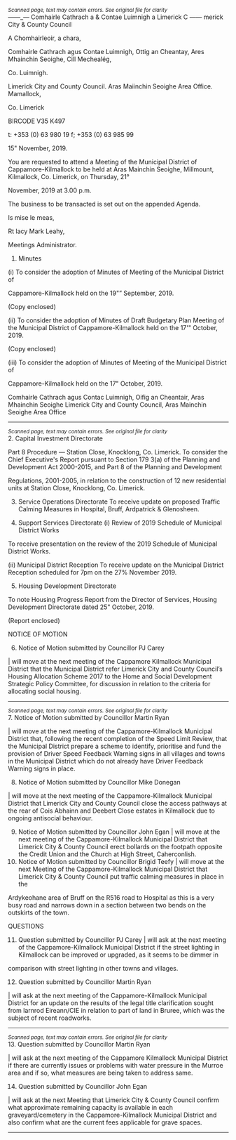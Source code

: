 *<small>Scanned page, text may contain errors. See original file for clarity</small>*  
——_— Comhairle Cathrach
a & Contae Luimnigh
a Limerick C
—— merick City
& County Council

A Chomhairleoir, a chara,

Comhairle Cathrach agus Contae Luimnigh,
Ottig an Cheantay, Ares Mhainchin Seoighe,
Cill Mechealég,

Co. Luimnigh.

Limerick City and County Council.
Aras Maiinchin Seoighe Area Office.
Mamallock,

Co. Limerick

BIRCODE V35 K497

t: +353 (0) 63 980 19
f; +353 (0) 63 985 99

15" November, 2019.

You are requested to attend a Meeting of the Municipal District of Cappamore-Kilmallock to be
held at Aras Mainchin Seoighe, Millmount, Kilmallock, Co. Limerick, on Thursday, 21°

November, 2019 at 3.00 p.m.

The business to be transacted is set out on the appended Agenda.

Is mise le meas,

Rt lacy
Mark Leahy,

Meetings Administrator.

1. Minutes

(i) To consider the adoption of Minutes of Meeting of the Municipal District of

Cappamore-Kilmallock held on the 19"” September, 2019.

(Copy enclosed)

(ii) To consider the adoption of Minutes of Draft Budgetary Plan Meeting of the
Municipal District of Cappamore-Kilmallock held on the 17'" October, 2019.

(Copy enclosed)

(iii) To consider the adoption of Minutes of Meeting of the Municipal District of

Cappamore-Kilmallock held on the 17" October, 2019.

Comhairle Cathrach agus Contac Luimnigh, Oifig an Cheantair, Aras Mhainchin Seoighe
Limerick City and County Council, Aras Mainchin Seoighe Area Office

---
*<small>Scanned page, text may contain errors. See original file for clarity</small>*  
2. Capital Investment Directorate

Part 8 Procedure — Station Close, Knocklong, Co. Limerick.
To consider the Chief Executive's Report pursuant to Section 179 3(a) of the Planning
and Development Act 2000-2015, and Part 8 of the Planning and Development

Regulations, 2001-2005, in relation to the construction of 12 new residential units at
Station Close, Knocklong, Co. Limerick.

3. Service Operations Directorate
To receive update on proposed Traffic Calming Measures in Hospital, Bruff, Ardpatrick
& Glenosheen.

4. Support Services Directorate
(i) Review of 2019 Schedule of Municipal District Works

To receive presentation on the review of the 2019 Schedule of Municipal District
Works.

(ii) Municipal District Reception
To receive update on the Municipal District Reception scheduled for 7pm on the 27%
November 2019.

5. Housing Development Directorate

To note Housing Progress Report from the Director of Services, Housing Development
Directorate dated 25" October, 2019.

(Report enclosed)

NOTICE OF MOTION

6. Notice of Motion submitted by Councillor PJ Carey

| will move at the next meeting of the Cappamore Kilmallock Municipal District that the
Municipal District refer Limerick City and County Council’s Housing Allocation Scheme
2017 to the Home and Social Development Strategic Policy Committee, for discussion in
relation to the criteria for allocating social housing.

---
*<small>Scanned page, text may contain errors. See original file for clarity</small>*  
7. Notice of Motion submitted by Councillor Martin Ryan

| will move at the next meeting of the Cappamore-Kilmallock Municipal District that,
following the recent completion of the Speed Limit Review, that the Municipal District
prepare a scheme to identify, prioritise and fund the provision of Driver Speed
Feedback Warning signs in all villages and towns in the Municipal District which do not
already have Driver Feedback Warning signs in place.

8. Notice of Motion submitted by Councillor Mike Donegan

| will move at the next meeting of the Cappamore-Kilmallock Municipal District that
Limerick City and County Council close the access pathways at the rear of Cois Abhainn
and Deebert Close estates in Kilmallock due to ongoing antisocial behaviour.

9. Notice of Motion submitted by Councillor John Egan
| will move at the next meeting of the Cappamore-Kilmallock Municipal District that
Limerick City & County Council erect bollards on the footpath opposite the Credit Union
and the Church at High Street, Caherconlish.
10. Notice of Motion submitted by Councillor Brigid Teefy
| will move at the next Meeting of the Cappamore-Kilmallock Municipal District that
Limerick City & County Council put traffic calming measures in place in the

Ardykeohane area of Bruff on the R516 road to Hospital as this is a very busy road and
narrows down in a section between two bends on the outskirts of the town.

QUESTIONS

11. Question submitted by Councillor PJ Carey
| will ask at the next meeting of the Cappamore-Kilmallock Municipal District if the
street lighting in Kilmallock can be improved or upgraded, as it seems to be dimmer in

comparison with street lighting in other towns and villages.

12. Question submitted by Councillor Martin Ryan

| will ask at the next meeting of the Cappamore-Kilmallock Municipal District for an
update on the results of the legal title clarification sought from larnrod Eireann/CIE in
relation to part of land in Bruree, which was the subject of recent roadworks.

---
*<small>Scanned page, text may contain errors. See original file for clarity</small>*  
13. Question submitted by Councillor Martin Ryan

| will ask at the next meeting of the Cappamore Kilmallock Municipal District if there are
currently issues or problems with water pressure in the Murroe area and if so, what
measures are being taken to address same.

14. Question submitted by Councillor John Egan

| will ask at the next Meeting that Limerick City & County Council confirm what
approximate remaining capacity is available in each graveyard/cemetery in the
Cappamore-Kilmallock Municipal District and also confirm what are the current fees
applicable for grave spaces.

---
